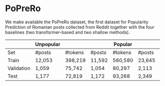 # PoPreRo


We make available the PoPreRo dataset, the first dataset for Popularity Prediction of Romanian posts collected from Reddit together with the four baselines (two transformer-based and two shallow methods).


|            | Unpopular |           |         | Popular |        |Total   | 
|------------|-----------|-----------|---------|---------|--------|---------|
| Set        | #posts    | #tokens   | #posts  | #tokens | #posts | #tokens |
| Train      | 12,053    | 398,219   | 11,592  | 560,580 | 23,645 | 958,799 |
| Validation | 1,059     | 75,742    | 1,054   | 80,297  | 2,113  | 156,039 |
| Test       | 1,177     | 72,819    | 1,172   | 93,268  | 2,349  | 168,867 |
